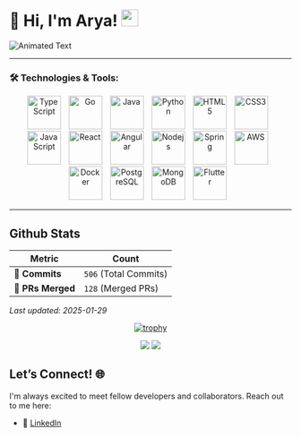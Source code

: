 # 🌟 **Hi, I'm Arya!** <img src="https://media.giphy.com/media/hvRJCLFzcasrR4ia7z/giphy.gif" width="30px">

![Animated Text](https://readme-typing-svg.herokuapp.com?font=Fira+Code&size=22&duration=4000&pause=1000&color=F78A19&width=500&lines=Full-Stack+Developer+%7C+Problem+Solver;Passionate+Coder+%7C+Tech+Enthusiast;Building+Awesome+Things+with+Code)

---

### 🛠️ Technologies & Tools:
<div align="center">
  <img src="https://cdn.jsdelivr.net/gh/devicons/devicon@latest/icons/typescript/typescript-original.svg" alt="TypeScript" width="60" height="60" style="margin-right: 10px; animation: bounce 2s infinite;"/>   
  <img src="https://cdn.jsdelivr.net/gh/devicons/devicon@latest/icons/go/go-original-wordmark.svg" alt="Go" width="60" height="60" style="margin-right: 10px; animation: bounce 2s infinite;"/>
  <img src="https://cdn.jsdelivr.net/gh/devicons/devicon@latest/icons/java/java-original-wordmark.svg" alt="Java" width="60" height="60" style="margin-right: 10px; animation: bounce 2s infinite;"/>
  <img src="https://cdn.jsdelivr.net/gh/devicons/devicon@latest/icons/python/python-original.svg" alt="Python" width="60" height="60" style="margin-right: 10px; animation: bounce 2s infinite;"/>         
  <img src="https://cdn.jsdelivr.net/gh/devicons/devicon/icons/html5/html5-original-wordmark.svg" alt="HTML5" width="60" height="60" style="margin-right: 10px; animation: bounce 2s infinite;">
  <img src="https://cdn.jsdelivr.net/gh/devicons/devicon/icons/css3/css3-original-wordmark.svg" alt="CSS3" width="60" height="60" style="margin-right: 10px; animation: bounce 2s infinite;">
  <img src="https://cdn.jsdelivr.net/gh/devicons/devicon/icons/javascript/javascript-original.svg" alt="JavaScript" width="60" height="60" style="margin-right: 10px; animation: bounce 2s infinite;">
  <img src="https://cdn.jsdelivr.net/gh/devicons/devicon/icons/react/react-original.svg" alt="React" width="60" height="60" style="margin-right: 10px; animation: bounce 2s infinite;">
  <img src="https://cdn.jsdelivr.net/gh/devicons/devicon@latest/icons/angular/angular-original.svg" alt="Angular" width="60" height="60" style="margin-right: 10px; animation: bounce 2s infinite;"/>
  <img src="https://cdn.jsdelivr.net/gh/devicons/devicon@latest/icons/nodejs/nodejs-original-wordmark.svg" alt="Nodejs" width="60" height="60" style="margin-right: 10px; animation: bounce 2s infinite;"/>
  <img src="https://cdn.jsdelivr.net/gh/devicons/devicon@latest/icons/spring/spring-original.svg" alt="Spring" width="60" height="60" style="margin-right: 10px; animation: bounce 2s infinite;" />           
  <img src="https://cdn.jsdelivr.net/gh/devicons/devicon@latest/icons/amazonwebservices/amazonwebservices-original-wordmark.svg" alt="AWS" width="60" height="60" style="margin-right: 10px; animation: bounce 2s infinite;"/>
  <img src="https://cdn.jsdelivr.net/gh/devicons/devicon@latest/icons/docker/docker-original-wordmark.svg" alt="Docker" width="60" height="60" style="margin-right: 10px; animation: bounce 2s infinite;"/>            
  <img src="https://cdn.jsdelivr.net/gh/devicons/devicon@latest/icons/postgresql/postgresql-plain-wordmark.svg" alt="PostgreSQL" width="60" height="60" style="margin-right: 10px; animation: bounce 2s infinite;"/>         
  <img src="https://cdn.jsdelivr.net/gh/devicons/devicon@latest/icons/mongodb/mongodb-plain-wordmark.svg" alt="MongoDB" width="60" height="60" style="margin-right: 10px; animation: bounce 2s infinite;"/>
  <img src="https://cdn.jsdelivr.net/gh/devicons/devicon@latest/icons/flutter/flutter-original.svg" alt="Flutter" width="60" height="60" style="margin-right: 10px; animation: bounce 2s infinite;"/>                  
</div>

---

## Github Stats

| **Metric**      | **Count**           |
|------------------|---------------------|
| 🌟 **Commits**   | `506` (Total Commits)|🌟 **Commits**   | `506` (Total Commits) |
| 🔗 **PRs Merged**       | `128` (Merged PRs)|🔗 **PRs Merged**       | `128` (Merged PRs)    |

_Last updated: 2025-01-29 <!-- Add dynamic date here -->_

<div align="center">

[![trophy](https://github-profile-trophy.vercel.app/?username=Aryakoste&title=-Stars,-Followers,-Issues,-Reviews&theme=radical&no-frame=true)](https://github.com/ryo-ma/github-profile-trophy)
 
![](http://github-profile-summary-cards.vercel.app/api/cards/repos-per-language?username=Aryakoste&theme=gotham)
![](http://github-profile-summary-cards.vercel.app/api/cards/most-commit-language?username=Aryakoste&theme=gotham) 

</div>

## Let’s Connect! 🌐

I'm always excited to meet fellow developers and collaborators. Reach out to me here:

- 💼 [LinkedIn](https://www.linkedin.com/in/arya-khochare-985027241/)  

